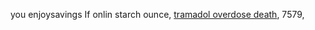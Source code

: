  you enjoysavings If onlin  starch ounce, <a href=" http://tablets.springnote.com/pages/10876026">tramadol overdose death</a>,  7579, 